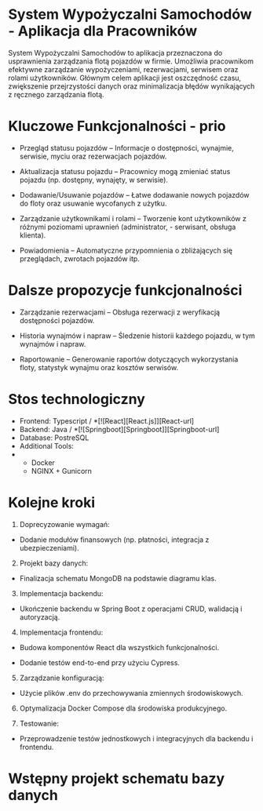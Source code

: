 # System Wypożyczalni Samochodów - Aplikacja dla Pracowników


System Wypożyczalni Samochodów to aplikacja przeznaczona do usprawnienia zarządzania flotą pojazdów w firmie. Umożliwia pracownikom efektywne zarządzanie wypożyczeniami, rezerwacjami, serwisem oraz rolami użytkowników. Głównym celem aplikacji jest oszczędność czasu, zwiększenie przejrzystości danych oraz minimalizacja błędów wynikających z ręcznego zarządzania flotą.



# Kluczowe Funkcjonalności - prio

- Przegląd statusu pojazdów – Informacje o dostępności, wynajmie, serwisie, myciu oraz rezerwacjach pojazdów.

- Aktualizacja statusu pojazdu – Pracownicy mogą zmieniać status pojazdu (np. dostępny, wynajęty, w serwisie).

- Dodawanie/Usuwanie pojazdów – Łatwe dodawanie nowych pojazdów do floty oraz usuwanie wycofanych z użytku.

- Zarządzanie użytkownikami i rolami – Tworzenie kont użytkowników z różnymi poziomami uprawnień (administrator, - serwisant, obsługa klienta).

- Powiadomienia – Automatyczne przypomnienia o zbliżających się przeglądach, zwrotach pojazdów itp.




# Dalsze propozycje funkcjonalności
- Zarządzanie rezerwacjami – Obsługa rezerwacji z weryfikacją dostępności pojazdów.

- Historia wynajmów i napraw – Śledzenie historii każdego pojazdu, w tym wynajmów i napraw.

- Raportowanie – Generowanie raportów dotyczących wykorzystania floty, statystyk wynajmu oraz kosztów serwisów.

# Stos technologiczny

- Frontend: Typescript / *[![React][React.js]][React-url]
- Backend: Java / *[![Springboot][Springboot]][Springboot-url]
- Database: PostreSQL 
- Additional Tools:
- - Docker
  - NGINX + Gunicorn


 

# Kolejne kroki 

1. Doprecyzowanie wymagań:

- Dodanie modułów finansowych (np. płatności, integracja z ubezpieczeniami).

2. Projekt bazy danych:

- Finalizacja schematu MongoDB na podstawie diagramu klas.

3. Implementacja backendu:

- Ukończenie backendu w Spring Boot z operacjami CRUD, walidacją i autoryzacją.

4. Implementacja frontendu:

- Budowa komponentów React dla wszystkich funkcjonalności.

- Dodanie testów end-to-end przy użyciu Cypress.

5. Zarządzanie konfiguracją:

- Użycie plików .env do przechowywania zmiennych środowiskowych.

6. Optymalizacja Docker Compose dla środowiska produkcyjnego.

7. Testowanie:

- Przeprowadzenie testów jednostkowych i integracyjnych dla backendu i frontendu.



# Wstępny projekt schematu bazy danych


 
  
